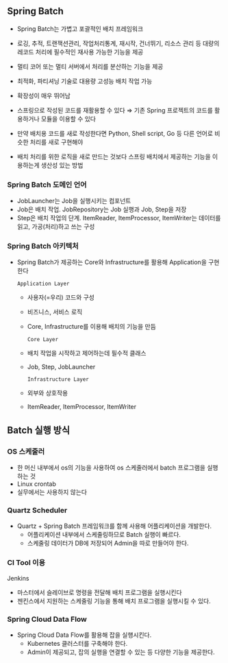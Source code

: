 ## Spring Batch

- Spring Batch는 가볍고 포괄적인 배치 프레임워크
- 로깅, 추적, 트랜잭션관리, 작업처리통계, 재시작, 건너뛰기, 리소스 관리 등 대량의 레코드 처리에 필수적인 재사용 가능한 기능을 제공
- 멀티 코어 또는 멀티 서버에서 처리를 분산하는 기능을 제공
- 최적화, 파티셔닝 기술로 대용량 고성능 배치 작업 가능
- 확장성이 매우 뛰어남

- 스프링으로 작성된 코드를 재활용할 수 있다 ⇒ 기존 Spring 프로젝트의
코드를 활용하거나 모듈을 이용할 수 있다
- 만약 배치용 코드를 새로 작성한다면 Python, Shell script, Go 등 다른
언어로 비슷한 처리를 새로 구현해야
- 배치 처리를 위한 로직을 새로 만드는 것보다 스프링 배치에서 제공하는
기능을 이용하는게 생산성 있는 방법

### Spring Batch 도메인 언어

- JobLauncher는 Job을 실행시키는 컴포넌트
- Job은 배치 작업. JobRepository는 Job 실행과 Job, Step을 저장
- Step은 배치 작업의 단계. ItemReader, ItemProcessor, ItemWriter는 데이터를 읽고, 가공(처리)하고 쓰는 구성

### Spring Batch 아키텍처

- Spring Batch가 제공하는 Core와 Infrastructure를 활용해 Application을 구현한다

    `Application Layer`

  - 사용자(=우리) 코드와 구성
  - 비즈니스, 서비스 로직
  - Core, Infrastructure를 이용해 배치의 기능을 만듬

    `Core Layer`

  - 배치 작업을 시작하고 제어하는데 필수적 클래스
  - Job, Step, JobLauncher

    `Infrastructure Layer`

  - 외부와 상호작용
  - ItemReader, ItemProcessor, ItemWriter

## Batch 실행 방식

### OS 스케줄러

- 한 머신 내부에서 os의 기능을 사용하여 os 스케줄러에서 batch 프로그램을 실행하는 것
- Linux crontab
- 실무에서는 사용하지 않는다

### Quartz Scheduler

- Quartz + Spring Batch 프레임워크를 함께 사용해 어플리케이션을 개발한다.
    - 어플리케이션 내부에서 스케줄링하므로 Batch 실행이 빠르다.
    - 스케줄링 데이터가 DB에 저장되어 Admin을 따로 만들어야 한다.

### CI Tool 이용

Jenkins

- 마스터에서 슬레이브로 명령을 전달해 배치 프로그램을 실행시킨다
- 젠킨스에서 지원하는 스케줄링 기능을 통해 배치 프로그램을 실행시킬 수 있다.

### Spring Cloud Data Flow

- Spring Cloud Data Flow를 활용해 잡을 실행시킨다.
    - Kubernetes 클러스터를 구축해야 한다.
    - Admin이 제공되고, 잡의 실행을 연결할 수 있는 등 다양한 기능을 제공한다.